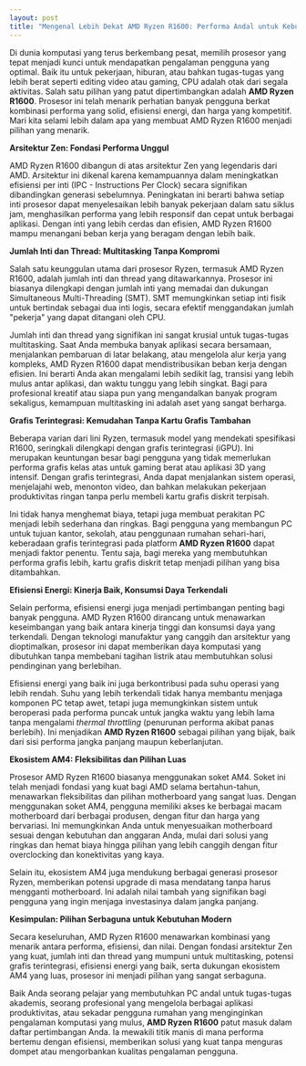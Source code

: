 ```yaml
---
layout: post
title: "Mengenal Lebih Dekat AMD Ryzen R1600: Performa Andal untuk Kebutuhan Anda"
---
```


Di dunia komputasi yang terus berkembang pesat, memilih prosesor yang tepat menjadi kunci untuk mendapatkan pengalaman pengguna yang optimal. Baik itu untuk pekerjaan, hiburan, atau bahkan tugas-tugas yang lebih berat seperti editing video atau gaming, CPU adalah otak dari segala aktivitas. Salah satu pilihan yang patut dipertimbangkan adalah **AMD Ryzen R1600**. Prosesor ini telah menarik perhatian banyak pengguna berkat kombinasi performa yang solid, efisiensi energi, dan harga yang kompetitif. Mari kita selami lebih dalam apa yang membuat AMD Ryzen R1600 menjadi pilihan yang menarik.

**Arsitektur Zen: Fondasi Performa Unggul**

AMD Ryzen R1600 dibangun di atas arsitektur Zen yang legendaris dari AMD. Arsitektur ini dikenal karena kemampuannya dalam meningkatkan efisiensi per inti (IPC - Instructions Per Clock) secara signifikan dibandingkan generasi sebelumnya. Peningkatan ini berarti bahwa setiap inti prosesor dapat menyelesaikan lebih banyak pekerjaan dalam satu siklus jam, menghasilkan performa yang lebih responsif dan cepat untuk berbagai aplikasi. Dengan inti yang lebih cerdas dan efisien, AMD Ryzen R1600 mampu menangani beban kerja yang beragam dengan lebih baik.

**Jumlah Inti dan Thread: Multitasking Tanpa Kompromi**

Salah satu keunggulan utama dari prosesor Ryzen, termasuk AMD Ryzen R1600, adalah jumlah inti dan thread yang ditawarkannya. Prosesor ini biasanya dilengkapi dengan jumlah inti yang memadai dan dukungan Simultaneous Multi-Threading (SMT). SMT memungkinkan setiap inti fisik untuk bertindak sebagai dua inti logis, secara efektif menggandakan jumlah "pekerja" yang dapat ditangani oleh CPU.

Jumlah inti dan thread yang signifikan ini sangat krusial untuk tugas-tugas multitasking. Saat Anda membuka banyak aplikasi secara bersamaan, menjalankan pembaruan di latar belakang, atau mengelola alur kerja yang kompleks, AMD Ryzen R1600 dapat mendistribusikan beban kerja dengan efisien. Ini berarti Anda akan mengalami lebih sedikit lag, transisi yang lebih mulus antar aplikasi, dan waktu tunggu yang lebih singkat. Bagi para profesional kreatif atau siapa pun yang mengandalkan banyak program sekaligus, kemampuan multitasking ini adalah aset yang sangat berharga.

**Grafis Terintegrasi: Kemudahan Tanpa Kartu Grafis Tambahan**

Beberapa varian dari lini Ryzen, termasuk model yang mendekati spesifikasi R1600, seringkali dilengkapi dengan grafis terintegrasi (iGPU). Ini merupakan keuntungan besar bagi pengguna yang tidak memerlukan performa grafis kelas atas untuk gaming berat atau aplikasi 3D yang intensif. Dengan grafis terintegrasi, Anda dapat menjalankan sistem operasi, menjelajahi web, menonton video, dan bahkan melakukan pekerjaan produktivitas ringan tanpa perlu membeli kartu grafis diskrit terpisah.

Ini tidak hanya menghemat biaya, tetapi juga membuat perakitan PC menjadi lebih sederhana dan ringkas. Bagi pengguna yang membangun PC untuk tujuan kantor, sekolah, atau penggunaan rumahan sehari-hari, keberadaan grafis terintegrasi pada platform **AMD Ryzen R1600** dapat menjadi faktor penentu. Tentu saja, bagi mereka yang membutuhkan performa grafis lebih, kartu grafis diskrit tetap menjadi pilihan yang bisa ditambahkan.

**Efisiensi Energi: Kinerja Baik, Konsumsi Daya Terkendali**

Selain performa, efisiensi energi juga menjadi pertimbangan penting bagi banyak pengguna. AMD Ryzen R1600 dirancang untuk menawarkan keseimbangan yang baik antara kinerja tinggi dan konsumsi daya yang terkendali. Dengan teknologi manufaktur yang canggih dan arsitektur yang dioptimalkan, prosesor ini dapat memberikan daya komputasi yang dibutuhkan tanpa membebani tagihan listrik atau membutuhkan solusi pendinginan yang berlebihan.

Efisiensi energi yang baik ini juga berkontribusi pada suhu operasi yang lebih rendah. Suhu yang lebih terkendali tidak hanya membantu menjaga komponen PC tetap awet, tetapi juga memungkinkan sistem untuk beroperasi pada performa puncak untuk jangka waktu yang lebih lama tanpa mengalami *thermal throttling* (penurunan performa akibat panas berlebih). Ini menjadikan **AMD Ryzen R1600** sebagai pilihan yang bijak, baik dari sisi performa jangka panjang maupun keberlanjutan.

**Ekosistem AM4: Fleksibilitas dan Pilihan Luas**

Prosesor AMD Ryzen R1600 biasanya menggunakan soket AM4. Soket ini telah menjadi fondasi yang kuat bagi AMD selama bertahun-tahun, menawarkan fleksibilitas dan pilihan motherboard yang sangat luas. Dengan menggunakan soket AM4, pengguna memiliki akses ke berbagai macam motherboard dari berbagai produsen, dengan fitur dan harga yang bervariasi. Ini memungkinkan Anda untuk menyesuaikan motherboard sesuai dengan kebutuhan dan anggaran Anda, mulai dari solusi yang ringkas dan hemat biaya hingga pilihan yang lebih canggih dengan fitur overclocking dan konektivitas yang kaya.

Selain itu, ekosistem AM4 juga mendukung berbagai generasi prosesor Ryzen, memberikan potensi upgrade di masa mendatang tanpa harus mengganti motherboard. Ini adalah nilai tambah yang signifikan bagi pengguna yang ingin menjaga investasinya dalam jangka panjang.

**Kesimpulan: Pilihan Serbaguna untuk Kebutuhan Modern**

Secara keseluruhan, AMD Ryzen R1600 menawarkan kombinasi yang menarik antara performa, efisiensi, dan nilai. Dengan fondasi arsitektur Zen yang kuat, jumlah inti dan thread yang mumpuni untuk multitasking, potensi grafis terintegrasi, efisiensi energi yang baik, serta dukungan ekosistem AM4 yang luas, prosesor ini menjadi pilihan yang sangat serbaguna.

Baik Anda seorang pelajar yang membutuhkan PC andal untuk tugas-tugas akademis, seorang profesional yang mengelola berbagai aplikasi produktivitas, atau sekadar pengguna rumahan yang menginginkan pengalaman komputasi yang mulus, **AMD Ryzen R1600** patut masuk dalam daftar pertimbangan Anda. Ia mewakili titik manis di mana performa bertemu dengan efisiensi, memberikan solusi yang kuat tanpa menguras dompet atau mengorbankan kualitas pengalaman pengguna.

